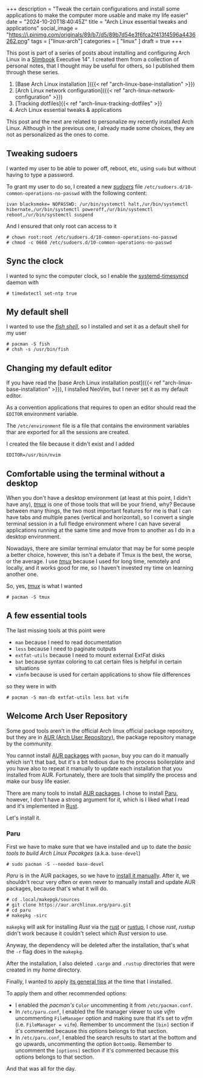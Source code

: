 +++
description = "Tweak the certain configurations and install some applications to make the computer more usable and make my life easier"
date = "2024-10-20T18:40:45Z"
title = "Arch Linux essential tweaks and applications"
social_image = "https://i.pinimg.com/originals/89/b7/d5/89b7d54e3f6fca2f413f4596a4436262.png"
tags = ["linux-arch"]
categories = [
  "linux"
]
draft = true
+++

This post is part of a series of posts about installing and configuring Arch Linux in a [Slimbook](https://slimbook.com/en/) Executive 14". I created them from a collection of personal notes, that I thought may be useful for others, so I published them through these series.

1. [Base Arch Linux installation ]({{< ref "arch-linux-base-installation" >}})
2. [Arch Linux network configuration]({{< ref "arch-linux-network-configuration" >}})
3. [Tracking dotfiles]{{< ref "arch-linux-tracking-dotfiles" >}}
4. Arch Linux essential tweaks & applications

This post and the next are related to personalize my recently installed Arch Linux. Although in the previous one, I already made some choices, they are not as personalized as the ones to come.

## Tweaking sudoers

I wanted my user to be able to power off, reboot, etc, using `sudo` but without having to type a password.

To grant my user to do so, I created a new [_sudoers_](https://man.archlinux.org/man/sudoers.5) file `/etc/sudoers.d/10-common-operations-no-passwd` with the following content:

```
ivan blacksmoke= NOPASSWD: /ur/bin/systemctl halt,/ur/bin/systemctl hibernate,/ur/bin/systemctl poweroff,/ur/bin/systemctl reboot,/ur/bin/systemctl suspend
```

And I ensured that only root can access to it

```
# chown root:root /etc/sudoers.d/10-common-operations-no-passwd
# chmod -c 0660 /etc/sudoers.d/10-common-operations-no-passwd
```

## Sync the clock

I wanted to sync the computer clock, so I enable the [systemd-timesyncd](https://wiki.archlinux.org/title/systemd-timesyncd) daemon with 

```
# timedatectl set-ntp true
```

## My default shell

I wanted to use the [_fish shell_](https://fishshell.com/), so I installed and set it as a default shell for my user

```
# pacman -S fish
# chsh -s /usr/bin/fish
```

## Changing my default editor

If you have read the [base Arch Linux installation post]({{< ref "arch-linux-base-installation" >}}), I installed NeoVim, but I never set it as my default editor.

As a convention applications that requires to open an editor should read the `EDITOR` environment variable.

The `/etc/environment` file is a file that contains the environment variables thar are exported for all the sessions are created.

I created the file because it didn't exist and I added

```
EDITOR=/usr/bin/nvim
```

## Comfortable using the terminal without a desktop

When you don't have a desktop environment (at least at this point, I didn't have any),  [_tmux_](https://github.com/tmux/tmux) is one of those tools that will be your friend, why? Because between many things, the two most important features for me is that I can have tabs and multiple panes (vertical and horizontal), so I convert a single terminal session in a full fledge environment where I can have several applications running at the same time and move from to another as I do in a desktop environment.

Nowadays, there are similar terminal emulator that may be for some people a better choice, however, this isn't a debate if Tmux is the best, the worse, or the average. I use  [_tmux_](https://github.com/tmux/tmux) because I used for long time, remotely and locally, and it works good for me, so I haven't invested my time on learning another one.

So, yes,  [_tmux_](https://github.com/tmux/tmux) is what I wanted

```
# pacman -S tmux
```

## A few essential tools

The last missing tools at this point were

- `man` because I need to read documentation
- `less` because I need to paginate outputs
- `extfat-utils` because I need to mount external ExtFat disks
- `bat` because syntax coloring to cat certain files is helpful in certain situations
- `vimfm` because is used for certain applications to show file differences

so they were in with

```
# pacman -S man-db extfat-utils less bat vifm
```

## Welcome Arch User Repository

Some good tools aren't in the official Arch linux official package repository, but they are in [AUR (Arch User Repository)](https://aur.archlinux.org/), the package repository manage by the community.

You cannot install [AUR packages](https://wiki.archlinux.org/title/Arch_User_Repository) with `pacman`, buy you can do it manually which isn't that bad, but it's a bit tedious due to the process boilerplate and you have also to repeat it manually to update each installation that you installed from AUR. Fortunately, there are tools that simplify the process and make our busy life easier.

There are many tools to install [AUR packages](https://wiki.archlinux.org/title/Arch_User_Repository). I chose to install [Paru](https://github.com/Morganamilo/paru), however, I don't have a strong argument for it, which is I liked what I read and it's implemented in [Rust](https://rust-lang.org).

Let's install it.

### Paru

First we have to make sure that we have installed and up to date the _basic tools to build Arch Linux Pacakges_ (a.k.a. `base-devel`)
```
# sudo pacman -S --needed base-devel
```

_Paru_ is in the AUR packages, so we have to [install it manually](https://wiki.archlinux.org/title/Arch_User_Repository). After it, we shouldn't recur very often or even never to manually install and update AUR packages, because that's what it will do.

```
# cd .local/makepgk/sources
# git clone https://aur.archlinux.org/paru.git 
# cd paru
# makepkg -sirc
```

`makepkg` will ask for installing _Rust_ via the [rust](https://archlinux.org/packages/?name=rust) or [rustup](https://archlinux.org/packages/?name=rustup), I chose _rust_, _rustup_ didn't work because it couldn't select which _Rust_ version to use.

Anyway, the dependency will be deleted after the installation, that's what the `-r` flag does in the `makepkg`.

After the installation, I also deleted `.cargo` and `.rustup` directories that were created in my _home_ directory.

Finally, I wanted to apply [its general tips](https://github.com/Morganamilo/paru?tab=readme-ov-file#general-tips) at the time that I installed.

To apply them and other recommended options:

- I enabled the _pacman's_ `Color`  uncommenting it from `/etc/pacman.conf`.
- In `/etc/paru.conf`, I enabled the file manager viewer to use _vifm_ uncommenting `FileManager` option and making sure that it's set to _vifm_  (i.e. `FileManager = vifm`). Remember to uncomment the `[bin]` section if it's commented because this options belongs to that section.
- In `/etc/paru.conf`, I enabled the search results to start at the bottom and go upwards, uncommenting the option `BottomUp`.  Remember to uncomment the `[options]` section if it's commented because this options belongs to that section.

And that was all for the day.

